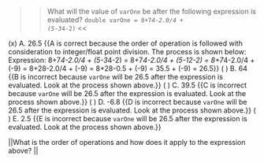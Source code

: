 >>What will the value of <code>varOne</code> be after the following expression is evaluated?
<code>double varOne = 8+7*4-2.0/4 + (5-3*4-2)</code> <<

(x) A. 26.5 {{A is correct because the order of operation is followed with consideration to integer/float point division.
The process is shown below:
Expression: 8+7<em>4-2.0/4 + (5-3</em>4-2)
          = 8+7<em>4-2.0/4 + (5-12-2)
          = 8+7</em>4-2.0/4 + (-9)
          = 8+28-2.0/4 + (-9)
          = 8+28-0.5 + (-9)
          = 35.5 + (-9)
          = 26.5}}
( ) B. 64 {{B is incorrect because <code>varOne</code> will be 26.5 after the expression is evaluated. Look at the process shown above.}}
( ) C. 39.5 {{C is incorrect because <code>varOne</code> will be 26.5 after the expression is evaluated. Look at the process shown above.}}
( ) D. -6.8 {{D is incorrect because <code>varOne</code> will be 26.5 after the expression is evaluated. Look at the process shown above.}}
( ) E. 2.5 {{E is incorrect because <code>varOne</code> will be 26.5 after the expression is evaluated. Look at the process shown above.}}

||What is the order of operations and how does it apply to the expression above? ||
